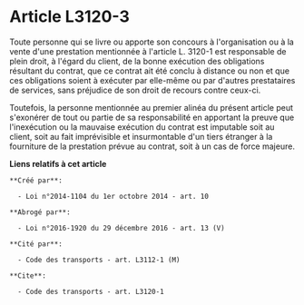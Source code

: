 # Article L3120-3

Toute personne qui se livre ou apporte son concours à l'organisation ou à la vente d'une prestation mentionnée à l'article L.
3120-1 est responsable de plein droit, à l'égard du client, de la bonne exécution des obligations résultant du contrat, que
ce contrat ait été conclu à distance ou non et que ces obligations soient à exécuter par elle-même ou par d'autres
prestataires de services, sans préjudice de son droit de recours contre ceux-ci. 

Toutefois, la personne mentionnée au premier alinéa du présent article peut s'exonérer de tout ou partie de sa responsabilité
en apportant la preuve que l'inexécution ou la mauvaise exécution du contrat est imputable soit au client, soit au fait
imprévisible et insurmontable d'un tiers étranger à la fourniture de la prestation prévue au contrat, soit à un cas de force
majeure.

**Liens relatifs à cet article**

	**Créé par**:

	  - Loi n°2014-1104 du 1er octobre 2014 - art. 10

	**Abrogé par**:

	  - Loi n°2016-1920 du 29 décembre 2016 - art. 13 (V)

	**Cité par**:

	  - Code des transports - art. L3112-1 (M)

	**Cite**:

	  - Code des transports - art. L3120-1
